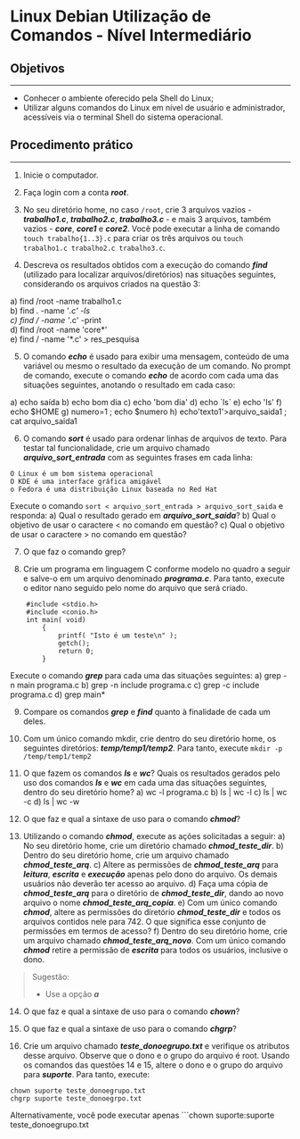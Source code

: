 # Linux Debian Utilização de Comandos - Nível Intermediário

## Objetivos

---

- Conhecer o ambiente oferecido pela Shell do Linux;
- Utilizar alguns comandos do Linux em nível de usuário e administrador, acessíveis via o terminal Shell do sistema operacional.

## Procedimento prático

---

1. Inicie o computador.

2. Faça login com a conta ***root***.

3. No seu diretório home, no caso ```/root```, crie 3 arquivos vazios - ***trabalho1.c***, ***trabalho2.c***, ***trabalho3.c*** - e mais 3 arquivos, também vazios - ***core***, ***core1*** e ***core2***. Você pode executar a linha de comando ```touch trabalho{1..3}.c``` para criar os três arquivos ou ```touch trabalho1.c trabalho2.c trabalho3.c```.

4. Descreva os resultados obtidos com a execução do comando ***find*** (utilizado para localizar arquivos/diretórios) nas situações seguintes, considerando os arquivos criados na questão 3:

a) find /root -name trabalho1.c<br>
b) find . -name '*.c' -ls<br>
c) find / -name '*.c' -print<br>
d) find /root -name 'core*'<br>
e) find / -name '*.c' > res_pesquisa<br>

5. O comando ***echo*** é usado para exibir uma mensagem, conteúdo de uma variável ou mesmo o resultado da execução de um comando. No prompt de comando, execute o comando ***echo*** de acordo com cada uma das situações seguintes, anotando o resultado em cada caso:

a) echo saída
b) echo bom dia
c) echo 'bom dia'
d) echo \`ls\`
e) echo 'ls'
f) echo $HOME
g) numero=1 ; echo $numero
h) echo'texto1'>arquivo_saida1 ; cat arquivo_saida1

6. O comando ***sort*** é usado para ordenar linhas de arquivos de texto. Para testar tal funcionalidade, crie um arquivo chamado ***arquivo_sort_entrada*** com as seguintes frases em cada linha:

```
O Linux é um bom sistema operacional
O KDE é uma interface gráfica amigável
o Fedora é uma distribuição Linux baseada no Red Hat
```

Execute o comando ```sort < arquivo_sort_entrada > arquivo_sort_saida``` e responda:
a) Qual o resultado gerado em ***arquivo_sort_saida***?
b) Qual o objetivo de usar o caractere < no comando em questão?
c) Qual o objetivo de usar o caractere > no comando em questão?

7. O que faz o comando grep?

8. Crie um programa em linguagem C conforme modelo no quadro a seguir e salve-o em um arquivo denominado ***programa.c***. Para tanto, execute o editor nano seguido pelo nome do arquivo que será criado.

```
    #include <stdio.h>
    #include <conio.h>
    int main( void)
        {
            printf( "Isto é um teste\n" );
            getch();
            return 0;
        }
```

Execute o comando ***grep*** para cada uma das situações seguintes:
a) grep -n main programa.c
b) grep -n include programa.c
c) grep -c include programa.c
d) grep main*

9. Compare os comandos ***grep*** e ***find*** quanto à finalidade de cada um deles.

10. Com um único comando mkdir, crie dentro do seu diretório home, os seguintes diretórios: ***temp/temp1/temp2***. Para tanto, execute ```mkdir -p /temp/temp1/temp2```

11. O que fazem os comandos ***ls*** e ***wc***? Quais os resultados gerados pelo uso dos comandos ***ls*** e ***wc*** em cada uma das situações seguintes, dentro do seu diretório home?
a) wc -l programa.c
b) ls | wc -l
c) ls | wc -c
d) ls | wc -w

12. O que faz e qual a sintaxe de uso para o comando ***chmod***?

13. Utilizando o comando ***chmod***, execute as ações solicitadas a seguir:
a) No seu diretório home, crie um diretório chamado ***chmod_teste_dir***.
b) Dentro do seu diretório home, crie um arquivo chamado ***chmod_teste_arq***.
c) Altere as permissões de ***chmod_teste_arq*** para ***leitura***, ***escrita*** e ***execução*** apenas pelo dono do arquivo. Os demais usuários não deverão ter acesso ao arquivo.
d) Faça uma cópia de ***chmod_teste_arq*** para o diretório de ***chmod_teste_dir***, dando ao novo arquivo o nome ***chmod_teste_arq_copia***.
e) Com um único comando ***chmod***, altere as permissões do diretório ***chmod_teste_dir*** e todos os arquivos contidos nele para 742. O que significa esse conjunto de permissões em termos de acesso?
f) Dentro do seu diretório home, crie um arquivo chamado ***chmod_teste_arq_novo***. Com um único comando ***chmod*** retire a permissão de ***escrita*** para todos os usuários, inclusive o dono.

> Sugestão:
>   - Use a opção ***a***

14. O que faz e qual a sintaxe de uso para o comando ***chown***?

15. O que faz e qual a sintaxe de uso para o comando ***chgrp***?

16. Crie um arquivo chamado ***teste_donoegrupo.txt*** e verifique os atributos desse arquivo. Observe que o dono e o grupo do arquivo é root. Usando os comandos das questões 14 e 15, altere o dono e o grupo do arquivo para ***suporte***. Para tanto, execute:

```
chown suporte teste_donoegrupo.txt
chgrp suporte teste_donoegrpo.txt
```

Alternativamente, você pode executar apenas ```chown suporte:suporte teste_donoegrupo.txt

